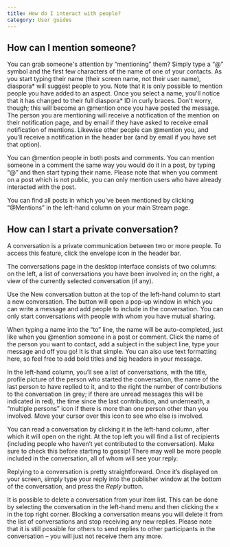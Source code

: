 ```yaml
---
title: How do I interact with people?
category: User guides
---
```


## How can I mention someone?

You can grab someone's attention by “mentioning” them? Simply type a “@” symbol and the first few characters of the name of one of your contacts. As you start typing their name (their screen name, not their user name), diaspora\* will suggest people to you. Note that it is only possible to mention people you have added to an aspect. Once you select a name, you'll notice that it has changed to their full diaspora\* ID in curly braces. Don't worry, though; this will become an @mention once you have posted the message. The person you are mentioning will receive a notification of the mention on their notification page, and by email if they have asked to receive email notification of mentions. Likewise other people can @mention you, and you’ll receive a notification in the header bar (and by email if you have set that option).

You can @mention people in both posts and comments. You can mention someone in a comment the same way you would do it in a post, by typing “@” and then start typing their name. Please note that when you comment on a post which is not public, you can only mention users who have already interacted with the post.

You can find all posts in which you've been mentioned by clicking “@Mentions” in the left-hand column on your main Stream page. 

## How can I start a private conversation?

A conversation is a private communication between two or more people. To access this feature, click the envelope icon in the header bar.

The conversations page in the desktop interface consists of two columns: on the left, a list of conversations you have been involved in; on the right, a view of the currently selected conversation (if any).

Use the New conversation button at the top of the left-hand column to start a new conversation. The button will open a pop-up window in which you can write a message and add people to include in the conversation. You can only start conversations with people with whom you have mutual sharing.

When typing a name into the “to” line, the name will be auto-completed, just like when you @mention someone in a post or comment. Click the name of the person you want to contact, add a subject in the subject line, type your message and off you go! It is that simple. You can also use text formatting here, so feel free to add bold titles and big headers in your message.

In the left-hand column, you’ll see a list of conversations, with the title, profile picture of the person who started the conversation, the name of the last person to have replied to it, and to the right the number of contributions to the conversation (in grey; if there are unread messages this will be indicated in red), the time since the last contribution, and underneath, a “multiple persons” icon if there is more than one person other than you involved. Move your cursor over this icon to see who else is involved.

You can read a conversation by clicking it in the left-hand column, after which it will open on the right. At the top left you will find a list of recipients (including people who haven’t yet contributed to the conversation). Make sure to check this before starting to gossip! There may well be more people included in the conversation, all of whom will see your reply.

Replying to a conversation is pretty straightforward. Once it’s displayed on your screen, simply type your reply into the publisher window at the bottom of the conversation, and press the *Reply* button.

It is possible to delete a conversation from your item list. This can be done by selecting the conversation in the left-hand menu and then clicking the x in the top right corner. Blocking a conversation means you will delete it from the list of conversations and stop receiving any new replies. Please note that it is still possible for others to send replies to other participants in the conversation – you will just not receive them any more.